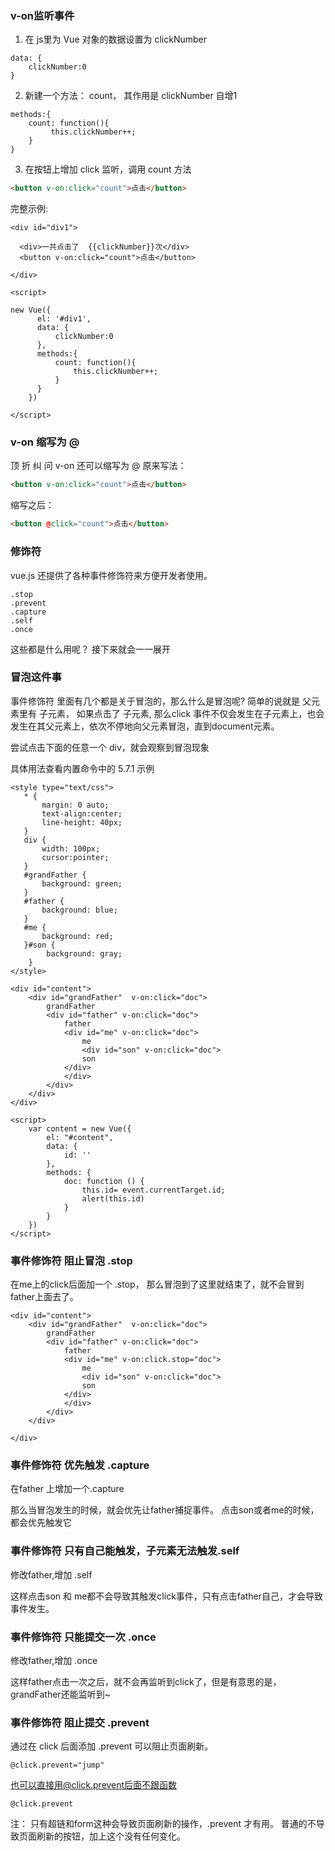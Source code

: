 ### v-on监听事件
1. 在 js里为 Vue 对象的数据设置为 clickNumber
```vuejs
data: {
    clickNumber:0
}
```
2. 新建一个方法： count， 其作用是 clickNumber 自增1
```vuejs
methods:{
    count: function(){
         this.clickNumber++;
    }
}
```
3. 在按钮上增加 click 监听，调用 count 方法
```html
<button v-on:click="count">点击</button>
```

完整示例:
```vue
<div id="div1">
  
  <div>一共点击了  {{clickNumber}}次</div> 
  <button v-on:click="count">点击</button>
  
</div>
   
<script>
   
new Vue({
      el: '#div1',
      data: {
          clickNumber:0
      },
      methods:{
          count: function(){
              this.clickNumber++;
          }
      }
    })
   
</script>
```

### v-on 缩写为 @
顶 折 纠 问
v-on 还可以缩写为 @
原来写法：
```html
<button v-on:click="count">点击</button>
```
缩写之后：
```html
<button @click="count">点击</button>
```

### 修饰符
vue.js 还提供了各种事件修饰符来方便开发者使用。
 ```
.stop
.prevent
.capture
.self
.once
 ```

这些都是什么用呢？ 接下来就会一一展开

### 冒泡这件事
事件修饰符 里面有几个都是关于冒泡的，那么什么是冒泡呢? 简单的说就是 父元素里有 子元素， 如果点击了 子元素, 那么click 事件不仅会发生在子元素上，也会发生在其父元素上，依次不停地向父元素冒泡，直到document元素。

尝试点击下面的任意一个 div，就会观察到冒泡现象

具体用法查看内置命令中的 5.7.1 示例

```vue
<style type="text/css">
   * {
       margin: 0 auto;
       text-align:center;
       line-height: 40px;
   }
   div {
       width: 100px;
       cursor:pointer;
   }
   #grandFather {
       background: green;
   }
   #father {
       background: blue;
   }
   #me {
       background: red;
   }#son {
        background: gray;
    }
</style>
    
<div id="content">
    <div id="grandFather"  v-on:click="doc">
        grandFather
        <div id="father" v-on:click="doc">
            father
            <div id="me" v-on:click="doc">
                me
                <div id="son" v-on:click="doc">
                son
            </div>
            </div>
        </div>
    </div>
</div>
  
<script>
    var content = new Vue({
        el: "#content",
        data: {
            id: ''
        },
        methods: {
            doc: function () {
                this.id= event.currentTarget.id;
                alert(this.id)
            }
        }
    })
</script>

```

### 事件修饰符 阻止冒泡 .stop
在me上的click后面加一个 .stop， 那么冒泡到了这里就结束了，就不会冒到father上面去了。
<div id="me" v-on:click.stop="doc">

```vue
<div id="content">
    <div id="grandFather"  v-on:click="doc">
        grandFather
        <div id="father" v-on:click="doc">
            father
            <div id="me" v-on:click.stop="doc">
                me
                <div id="son" v-on:click="doc">
                son
            </div>
            </div>
        </div>
    </div>
 
</div>
```

### 事件修饰符 优先触发 .capture
在father 上增加一个.capture
<div id="father" v-on:click.capture="doc">
那么当冒泡发生的时候，就会优先让father捕捉事件。
点击son或者me的时候，都会优先触发它

### 事件修饰符 只有自己能触发，子元素无法触发.self
修改father,增加 .self
<div id="father" v-on:click.self="doc">
这样点击son 和 me都不会导致其触发click事件，只有点击father自己，才会导致事件发生。

### 事件修饰符 只能提交一次 .once
修改father,增加 .once
<div id="father" v-on:click.once="doc">
这样father点击一次之后，就不会再监听到click了，但是有意思的是，grandFather还能监听到~

### 事件修饰符 阻止提交 .prevent
通过在 click 后面添加 .prevent 可以阻止页面刷新。
```vue
@click.prevent="jump"
```
也可以直接用@click.prevent后面不跟函数
```vue
@click.prevent
```

注： 只有超链和form这种会导致页面刷新的操作，.prevent 才有用。 普通的不导致页面刷新的按钮，加上这个没有任何变化。


